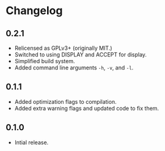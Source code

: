 # Changelog

## 0.2.1

- Relicensed as GPLv3+ (originally MIT.)
- Switched to using DISPLAY and ACCEPT for display.
- Simplified build system.
- Added command line arguments `-h`, `-v`, and `-l`.

## 0.1.1

- Added optimization flags to compilation.
- Added extra warning flags and updated code to fix them.

## 0.1.0

- Intial release.
